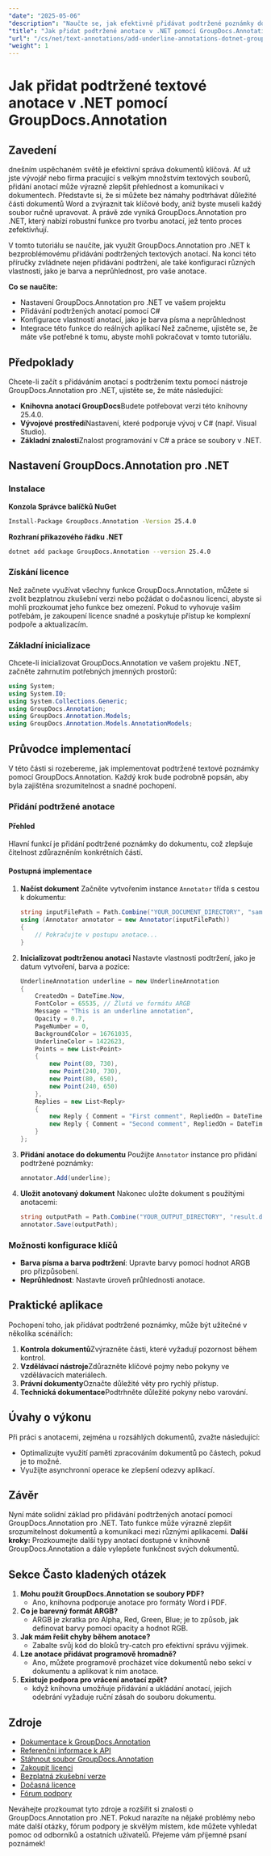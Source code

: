 ```yaml
---
"date": "2025-05-06"
"description": "Naučte se, jak efektivně přidávat podtržené poznámky do dokumentů pomocí GroupDocs.Annotation pro .NET. Snadno vylepšete přehlednost dokumentů a komunikaci."
"title": "Jak přidat podtržené anotace v .NET pomocí GroupDocs.Annotation"
"url": "/cs/net/text-annotations/add-underline-annotations-dotnet-groupdocs/"
"weight": 1
---
```


# Jak přidat podtržené textové anotace v .NET pomocí GroupDocs.Annotation
## Zavedení
dnešním uspěchaném světě je efektivní správa dokumentů klíčová. Ať už jste vývojář nebo firma pracující s velkým množstvím textových souborů, přidání anotací může výrazně zlepšit přehlednost a komunikaci v dokumentech. Představte si, že si můžete bez námahy podtrhávat důležité části dokumentů Word a zvýraznit tak klíčové body, aniž byste museli každý soubor ručně upravovat. A právě zde vyniká GroupDocs.Annotation pro .NET, který nabízí robustní funkce pro tvorbu anotací, jež tento proces zefektivňují.

V tomto tutoriálu se naučíte, jak využít GroupDocs.Annotation pro .NET k bezproblémovému přidávání podtržených textových anotací. Na konci této příručky zvládnete nejen přidávání podtržení, ale také konfiguraci různých vlastností, jako je barva a neprůhlednost, pro vaše anotace.

**Co se naučíte:**
- Nastavení GroupDocs.Annotation pro .NET ve vašem projektu
- Přidávání podtržených anotací pomocí C#
- Konfigurace vlastností anotací, jako je barva písma a neprůhlednost
- Integrace této funkce do reálných aplikací
Než začneme, ujistěte se, že máte vše potřebné k tomu, abyste mohli pokračovat v tomto tutoriálu.
## Předpoklady
Chcete-li začít s přidáváním anotací s podtržením textu pomocí nástroje GroupDocs.Annotation pro .NET, ujistěte se, že máte následující:
- **Knihovna anotací GroupDocs**Budete potřebovat verzi této knihovny 25.4.0.
- **Vývojové prostředí**Nastavení, které podporuje vývoj v C# (např. Visual Studio).
- **Základní znalosti**Znalost programování v C# a práce se soubory v .NET.
## Nastavení GroupDocs.Annotation pro .NET
### Instalace
**Konzola Správce balíčků NuGet**
```bash
Install-Package GroupDocs.Annotation -Version 25.4.0
```
**Rozhraní příkazového řádku .NET**
```bash
dotnet add package GroupDocs.Annotation --version 25.4.0
```
### Získání licence
Než začnete využívat všechny funkce GroupDocs.Annotation, můžete si zvolit bezplatnou zkušební verzi nebo požádat o dočasnou licenci, abyste si mohli prozkoumat jeho funkce bez omezení. Pokud to vyhovuje vašim potřebám, je zakoupení licence snadné a poskytuje přístup ke komplexní podpoře a aktualizacím.
### Základní inicializace
Chcete-li inicializovat GroupDocs.Annotation ve vašem projektu .NET, začněte zahrnutím potřebných jmenných prostorů:
```csharp
using System;
using System.IO;
using System.Collections.Generic;
using GroupDocs.Annotation;
using GroupDocs.Annotation.Models;
using GroupDocs.Annotation.Models.AnnotationModels;
```
## Průvodce implementací
V této části si rozebereme, jak implementovat podtržené textové poznámky pomocí GroupDocs.Annotation. Každý krok bude podrobně popsán, aby byla zajištěna srozumitelnost a snadné pochopení.
### Přidání podtržené anotace
#### Přehled
Hlavní funkcí je přidání podtržené poznámky do dokumentu, což zlepšuje čitelnost zdůrazněním konkrétních částí.
#### Postupná implementace
1. **Načíst dokument**
   Začněte vytvořením instance `Annotator` třída s cestou k dokumentu:
   ```csharp
   string inputFilePath = Path.Combine("YOUR_DOCUMENT_DIRECTORY", "sample.docx");
   using (Annotator annotator = new Annotator(inputFilePath))
   {
       // Pokračujte v postupu anotace...
   }
   ```
2. **Inicializovat podtrženou anotaci**
   Nastavte vlastnosti podtržení, jako je datum vytvoření, barva a pozice:
   ```csharp
   UnderlineAnnotation underline = new UnderlineAnnotation
   {
       CreatedOn = DateTime.Now,
       FontColor = 65535, // Žlutá ve formátu ARGB
       Message = "This is an underline annotation",
       Opacity = 0.7,
       PageNumber = 0,
       BackgroundColor = 16761035,
       UnderlineColor = 1422623, 
       Points = new List<Point>
       {
           new Point(80, 730),
           new Point(240, 730),
           new Point(80, 650),
           new Point(240, 650)
       },
       Replies = new List<Reply>
       {
           new Reply { Comment = "First comment", RepliedOn = DateTime.Now },
           new Reply { Comment = "Second comment", RepliedOn = DateTime.Now }
       }
   };
   ```
3. **Přidání anotace do dokumentu**
   Použijte `Annotator` instance pro přidání podtržené poznámky:
   ```csharp
   annotator.Add(underline);
   ```
4. **Uložit anotovaný dokument**
   Nakonec uložte dokument s použitými anotacemi:
   ```csharp
   string outputPath = Path.Combine("YOUR_OUTPUT_DIRECTORY", "result.docx");
   annotator.Save(outputPath);
   ```
### Možnosti konfigurace klíčů
- **Barva písma a barva podtržení**: Upravte barvy pomocí hodnot ARGB pro přizpůsobení.
- **Neprůhlednost**: Nastavte úroveň průhlednosti anotace.
## Praktické aplikace
Pochopení toho, jak přidávat podtržené poznámky, může být užitečné v několika scénářích:
1. **Kontrola dokumentů**Zvýrazněte části, které vyžadují pozornost během kontrol.
2. **Vzdělávací nástroje**Zdůrazněte klíčové pojmy nebo pokyny ve vzdělávacích materiálech.
3. **Právní dokumenty**Označte důležité věty pro rychlý přístup.
4. **Technická dokumentace**Podtrhněte důležité pokyny nebo varování.
## Úvahy o výkonu
Při práci s anotacemi, zejména u rozsáhlých dokumentů, zvažte následující:
- Optimalizujte využití paměti zpracováním dokumentů po částech, pokud je to možné.
- Využijte asynchronní operace ke zlepšení odezvy aplikací.
## Závěr
Nyní máte solidní základ pro přidávání podtržených anotací pomocí GroupDocs.Annotation pro .NET. Tato funkce může výrazně zlepšit srozumitelnost dokumentů a komunikaci mezi různými aplikacemi. 
**Další kroky:**
Prozkoumejte další typy anotací dostupné v knihovně GroupDocs.Annotation a dále vylepšete funkčnost svých dokumentů.
## Sekce Často kladených otázek
1. **Mohu použít GroupDocs.Annotation se soubory PDF?**
   - Ano, knihovna podporuje anotace pro formáty Word i PDF.
2. **Co je barevný formát ARGB?**
   - ARGB je zkratka pro Alpha, Red, Green, Blue; je to způsob, jak definovat barvy pomocí opacity a hodnot RGB.
3. **Jak mám řešit chyby během anotace?**
   - Zabalte svůj kód do bloků try-catch pro efektivní správu výjimek.
4. **Lze anotace přidávat programově hromadně?**
   - Ano, můžete programově procházet více dokumentů nebo sekcí v dokumentu a aplikovat k nim anotace.
5. **Existuje podpora pro vrácení anotací zpět?**
   - když knihovna umožňuje přidávání a ukládání anotací, jejich odebrání vyžaduje ruční zásah do souboru dokumentu.
## Zdroje
- [Dokumentace k GroupDocs.Annotation](https://docs.groupdocs.com/annotation/net/)
- [Referenční informace k API](https://reference.groupdocs.com/annotation/net/)
- [Stáhnout soubor GroupDocs.Annotation](https://releases.groupdocs.com/annotation/net/)
- [Zakoupit licenci](https://purchase.groupdocs.com/buy)
- [Bezplatná zkušební verze](https://releases.groupdocs.com/annotation/net/)
- [Dočasná licence](https://purchase.groupdocs.com/temporary-license/)
- [Fórum podpory](https://forum.groupdocs.com/c/annotation/) 

Neváhejte prozkoumat tyto zdroje a rozšířit si znalosti o GroupDocs.Annotation pro .NET. Pokud narazíte na nějaké problémy nebo máte další otázky, fórum podpory je skvělým místem, kde můžete vyhledat pomoc od odborníků a ostatních uživatelů. Přejeme vám příjemné psaní poznámek!